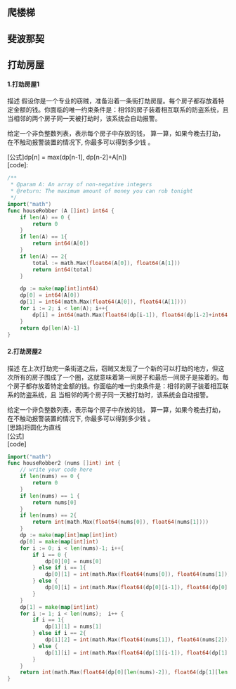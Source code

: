 ## 爬楼梯
## 斐波那契
## 打劫房屋
#### 1.打劫房屋1  
描述
假设你是一个专业的窃贼，准备沿着一条街打劫房屋。每个房子都存放着特定金额的钱。你面临的唯一约束条件是：相邻的房子装着相互联系的防盗系统，且 当相邻的两个房子同一天被打劫时，该系统会自动报警。

给定一个非负整数列表，表示每个房子中存放的钱， 算一算，如果今晚去打劫，在不触动报警装置的情况下, 你最多可以得到多少钱 。

[公式]dp[n] = max(dp[n-1], dp[n-2]+A[n])  
[code]:  
``` go
/**
 * @param A: An array of non-negative integers
 * @return: The maximum amount of money you can rob tonight
 */
import("math")
func houseRobber (A []int) int64 {
    if len(A) == 0 {
		return 0
	}
	if len(A) == 1{
		return int64(A[0])
	}
	if len(A) == 2{
		total := math.Max(float64(A[0]), float64(A[1]))
		return int64(total)
	}

	dp := make(map[int]int64)
	dp[0] = int64(A[0])
	dp[1] = int64(math.Max(float64(A[0]), float64(A[1])))
	for i := 2; i < len(A); i++{
		dp[i] = int64(math.Max(float64(dp[i-1]), float64(dp[i-2]+int64(A[i]))))
	}
	return dp[len(A)-1]
}
```  
#### 2.打劫房屋2
描述
在上次打劫完一条街道之后，窃贼又发现了一个新的可以打劫的地方，但这次所有的房子围成了一个圈，这就意味着第一间房子和最后一间房子是挨着的。每个房子都存放着特定金额的钱。你面临的唯一约束条件是：相邻的房子装着相互联系的防盗系统，且 当相邻的两个房子同一天被打劫时，该系统会自动报警。

给定一个非负整数列表，表示每个房子中存放的钱， 算一算，如果今晚去打劫，在不触动报警装置的情况下, 你最多可以得到多少钱 。  
[思路]将圆化为直线  
[公式]   
[code]  

``` go
import("math")
func houseRobber2 (nums []int) int {
    // write your code here
	if len(nums) == 0 {
		return 0
	}
	if len(nums) == 1 {
		return nums[0]
	}
	if len(nums) == 2{
		return int(math.Max(float64(nums[0]), float64(nums[1])))
	}
	dp := make(map[int]map[int]int)
	dp[0] = make(map[int]int)
	for i := 0; i < len(nums)-1; i++{
		if i == 0 {
			dp[0][0] = nums[0]
		} else if i == 1{
			dp[0][1] = int(math.Max(float64(nums[0]), float64(nums[1])))
		} else {
			dp[0][i] = int(math.Max(float64(dp[0][i-1]), float64(dp[0][i-2]+nums[i])))
		}
	}
	dp[1] = make(map[int]int)
	for i := 1; i < len(nums);  i++ {
		if i == 1{
			dp[1][1] = nums[1]
		} else if i == 2{
			dp[1][2] = int(math.Max(float64(nums[1]), float64(nums[2])))
		} else {
			dp[1][i] = int(math.Max(float64(dp[1][i-1]), float64(dp[1][i-2]+nums[i])))
		}
	}
	return int(math.Max(float64(dp[0][len(nums)-2]), float64(dp[1][len(nums)-1])))
}
``` 
